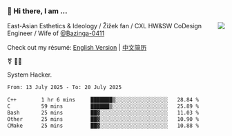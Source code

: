 ### 👋 Hi there, I am ...

<img align="right" src="https://github-readme-stats.vercel.app/api?username=vickiegpt&show_icons=true&icon_color=0366d6&bg_color=ffffff&hide_title=true" />

East-Asian Esthetics & Ideology / Žižek fan / CXL HW&SW CoDesign Engineer / Wife of [@Bazinga-0411](https://bazinga-0411.github.io/)

Check out my résumé: [English Version](http://asplos.dev/) | [中文简历](http://asplos.dev/CN.html)

⚧️ 
🏳️‍⚧️ 

System Hacker.


<!--START_SECTION:waka-->

```txt
From: 13 July 2025 - To: 20 July 2025

C++        1 hr 6 mins     ███████▒░░░░░░░░░░░░░░░░░   28.84 %
C          59 mins         ██████▒░░░░░░░░░░░░░░░░░░   25.89 %
Bash       25 mins         ██▓░░░░░░░░░░░░░░░░░░░░░░   11.03 %
Other      25 mins         ██▓░░░░░░░░░░░░░░░░░░░░░░   10.90 %
CMake      25 mins         ██▓░░░░░░░░░░░░░░░░░░░░░░   10.88 %
```

<!--END_SECTION:waka-->
